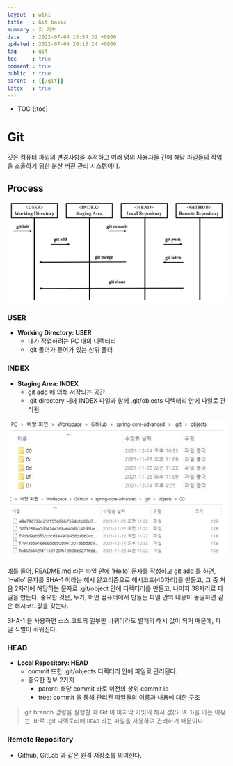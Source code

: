 ```yaml
---
layout  : wiki
title   : Git basic 
summary : 깃 기초
date    : 2022-07-04 15:54:32 +0900
updated : 2022-07-04 20:15:24 +0900
tag     : git
toc     : true
comment : true
public  : true
parent  : [[/git]]
latex   : true
---
```

* TOC
{:toc}

# Git

깃은 컴퓨터 파일의 변경사항을 추적하고 여러 명의 사용자들 간에 해당 파일들의 작업을 조율하기 위한 분산 버전 관리 시스템이다.

## Process

![](/resource/wiki/git-basic/process.png)

### USER

- __Working Directory: USER__
  - 내가 작업하려는 PC 내의 디렉터리
  - .git 폴더가 들어가 있는 상위 폴더

### INDEX

- __Staging Area: INDEX__
  - git add 에 의해 저장되는 공간
  - .git directory 내에 INDEX 파일과 함께 .git/objects 디렉터리 안에 파일로 관리됨

![](/resource/wiki/git-basic/index.png)

예를 들어, README.md 라는 파일 안에 'Hello' 문자를 작성하고 git add 를 하면, 'Hello' 문자를 SHA-1 이라는 해시 알고리즘으로 해시코드(40자리)를 만들고, 그 중 처음 2자리에 해당하는 문자로 .git/object 안에 디렉터리를 만들고, 나머지 38자리로 파일을 만든다. 중요한 것은, 누가, 어떤 컴퓨터에서 만들든 파일 안의 내용이 동일하면 같은 해시코드값을 갖는다.

SHA-1 을 사용하면 소스 코드의 일부만 바뀌더라도 별개의 해시 값이 되기 때문에, 파일 식별이 쉬워진다.

### HEAD

- __Local Repository: HEAD__
  - commit 또한 .git/objects 디렉터리 안에 파일로 관리된다.
  - 중요한 정보 2가지
    - parent: 해당 commit 바로 이전의 상위 commit id
    - tree: commit 을 통해 관리된 파일들의 이름과 내용에 대한 구조

> git branch  명령을 실행할 때 Git 이 마지막 커밋의 해시 값(SHA-1)을 아는 이유는, 바로 .git 디렉토리에 `HEAD` 라는 파일을 사용하여 관리하기 때문이다.

### Remote Repository

- Github, GitLab 과 같은 원격 저장소를 의미한다.
